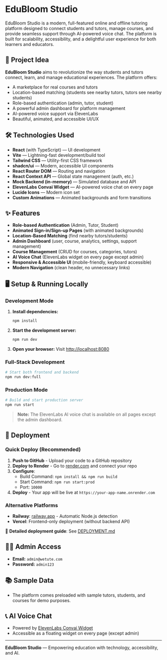 # EduBloom Studio

EduBloom Studio is a modern, full-featured online and offline tutoring platform designed to connect students and tutors, manage courses, and provide seamless support through AI-powered voice chat. The platform is built for scalability, accessibility, and a delightful user experience for both learners and educators.

## 🚀 Project Idea

**EduBloom Studio** aims to revolutionize the way students and tutors connect, learn, and manage educational experiences. The platform offers:
- A marketplace for real courses and tutors
- Location-based matching (students see nearby tutors, tutors see nearby students)
- Role-based authentication (admin, tutor, student)
- A powerful admin dashboard for platform management
- AI-powered voice support via ElevenLabs
- Beautiful, animated, and accessible UI/UX

## 🛠️ Technologies Used

- **React** (with TypeScript) — UI development
- **Vite** — Lightning-fast development/build tool
- **Tailwind CSS** — Utility-first CSS framework
- **shadcn/ui** — Modern, accessible UI components
- **React Router DOM** — Routing and navigation
- **React Context API** — Global state management (auth, etc.)
- **Mock Backend (in-memory)** — Simulated database and API
- **ElevenLabs Convai Widget** — AI-powered voice chat on every page
- **Lucide Icons** — Modern icon set
- **Custom Animations** — Animated backgrounds and form transitions

## ✨ Features

- **Role-based Authentication** (Admin, Tutor, Student)
- **Animated Sign-in/Sign-up Pages** (with animated backgrounds)
- **Location-Based Matching** (find nearby tutors/students)
- **Admin Dashboard** (user, course, analytics, settings, support management)
- **Course Management** (CRUD for courses, categories, tutors)
- **AI Voice Chat** (ElevenLabs widget on every page except admin)
- **Responsive & Accessible UI** (mobile-friendly, keyboard accessible)
- **Modern Navigation** (clean header, no unnecessary links)

## 🖥️ Setup & Running Locally

### Development Mode
1. **Install dependencies:**
   ```bash
   npm install
   ```
2. **Start the development server:**
   ```bash
   npm run dev
   ```
3. **Open your browser:**
   Visit [http://localhost:8080](http://localhost:8080)

### Full-Stack Development
```bash
# Start both frontend and backend
npm run dev:full
```

### Production Mode
```bash
# Build and start production server
npm run start
```

> **Note:** The ElevenLabs AI voice chat is available on all pages except the admin dashboard.

## 🚀 Deployment

### Quick Deploy (Recommended)
1. **Push to GitHub** - Upload your code to a GitHub repository
2. **Deploy to Render** - Go to [render.com](https://render.com) and connect your repo
3. **Configure**:
   - Build Command: `npm install && npm run build`
   - Start Command: `npm run start:prod`
   - Port: `10000`
4. **Deploy** - Your app will be live at `https://your-app-name.onrender.com`

### Alternative Platforms
- **Railway**: [railway.app](https://railway.app) - Automatic Node.js detection
- **Vercel**: Frontend-only deployment (without backend API)

📖 **Detailed deployment guide**: See [DEPLOYMENT.md](./DEPLOYMENT.md)

## 🧑‍💻 Admin Access
- **Email:** `admin@wetute.com`
- **Password:** `admin123`

## 📚 Sample Data
- The platform comes preloaded with sample tutors, students, and courses for demo purposes.

## 📞 AI Voice Chat
- Powered by [ElevenLabs Convai Widget](https://elevenlabs.io/)
- Accessible as a floating widget on every page (except admin)

---

**EduBloom Studio** — Empowering education with technology, accessibility, and AI.
